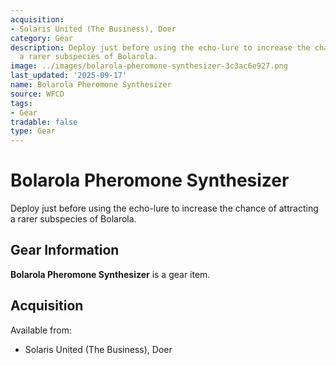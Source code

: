 ```yaml
---
acquisition:
- Solaris United (The Business), Doer
category: Gear
description: Deploy just before using the echo-lure to increase the chance of attracting
  a rarer subspecies of Bolarola.
image: ../images/bolarola-pheromone-synthesizer-3c3ac6e927.png
last_updated: '2025-09-17'
name: Bolarola Pheromone Synthesizer
source: WFCD
tags:
- Gear
tradable: false
type: Gear
---
```


# Bolarola Pheromone Synthesizer

Deploy just before using the echo-lure to increase the chance of attracting a rarer subspecies of Bolarola.

## Gear Information

**Bolarola Pheromone Synthesizer** is a gear item.

## Acquisition

Available from:
- Solaris United (The Business), Doer

